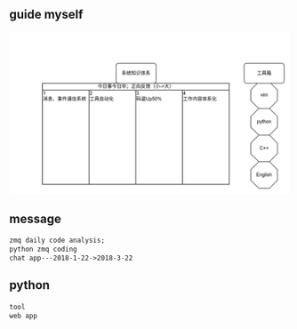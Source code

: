 ## guide myself  
![view](say/say_o_png.png)
## message
```
zmq daily code analysis;
python zmq coding
chat app---2018-1-22->2018-3-22
```

## python
```
tool
web app
```

